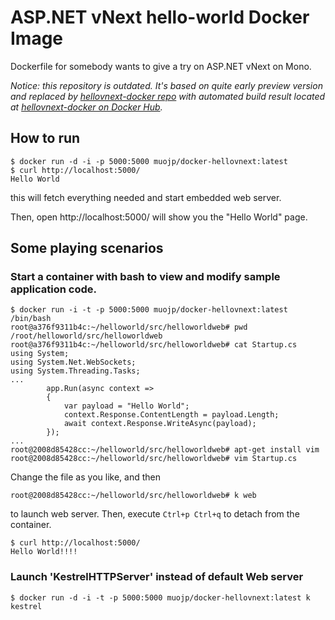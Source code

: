 # ASP.NET vNext hello-world Docker Image

Dockerfile for somebody wants to give a try on ASP.NET vNext on Mono.

*Notice: this repository is outdated. It's based on quite early preview version and
replaced by [hellovnext-docker repo](https://github.com/muojp/hellovnext-docker) with automated build result located at [hellovnext-docker on Docker Hub](https://registry.hub.docker.com/u/muojp/hellovnext-docker/).*

## How to run

```
$ docker run -d -i -p 5000:5000 muojp/docker-hellovnext:latest
$ curl http://localhost:5000/
Hello World
```

this will fetch everything needed and start embedded web server.

Then, open http://localhost:5000/ will show you the "Hello World" page.

## Some playing scenarios

### Start a container with bash to view and modify sample application code.

```
$ docker run -i -t -p 5000:5000 muojp/docker-hellovnext:latest /bin/bash
root@a376f9311b4c:~/helloworld/src/helloworldweb# pwd
/root/helloworld/src/helloworldweb
root@a376f9311b4c:~/helloworld/src/helloworldweb# cat Startup.cs 
using System;
using System.Net.WebSockets;
using System.Threading.Tasks;
...
        app.Run(async context =>
        {
            var payload = "Hello World";
            context.Response.ContentLength = payload.Length;
            await context.Response.WriteAsync(payload);
        });
...
root@2008d85428cc:~/helloworld/src/helloworldweb# apt-get install vim
root@2008d85428cc:~/helloworld/src/helloworldweb# vim Startup.cs 
```

Change the file as you like, and then 

```
root@2008d85428cc:~/helloworld/src/helloworldweb# k web
```

to launch web server. Then, execute `Ctrl+p Ctrl+q` to detach from the container.


```
$ curl http://localhost:5000/
Hello World!!!!
```

### Launch 'KestrelHTTPServer' instead of default Web server

```
$ docker run -d -i -t -p 5000:5000 muojp/docker-hellovnext:latest k kestrel
```

